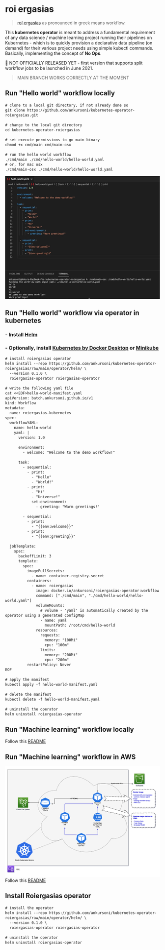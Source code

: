 # roi ergasias
> [roí ergasías](https://translate.google.com/?sl=en&tl=el&text=workflow&op=translate) as pronounced in greek means workflow.

This **kubernetes operator** is meant to address a fundamental requirement of any data science / machine learning project running their pipelines on Kubernetes - which is to quickly provision a declarative data pipeline (on demand) for their various project needs using simple kubectl commands. Basically, implementing the concept of **No Ops**.

&#x1F534; NOT OFFICIALLY RELEASED YET - first version that supports split workflow jobs to be launched in June 2021.  
> MAIN BRANCH WORKS CORRECTLY AT THE MOMENT

## Run "Hello world" workflow locally
``` SH
# clone to a local git directory, if not already done so
git clone https://github.com/ankursoni/kubernetes-operator-roiergasias.git

# change to the local git directory
cd kubernetes-operator-roiergasias

# set execute permissions to go main binary
chmod +x cmd/main cmd/main-osx

# run the hello world workflow
./cmd/main ./cmd/hello-world/hello-world.yaml
# or, for mac osx
./cmd/main-osx ./cmd/hello-world/hello-world.yaml
```
![hello-world](docs/images/hello-world.png)


## Run "Hello world" workflow via operator in kubernetes
### - Install [Helm](https://helm.sh/docs/intro/install/)
### - Optionally, install [Kubernetes by Docker Desktop](https://docs.docker.com/desktop/kubernetes/) or [Minikube](https://minikube.sigs.k8s.io/docs/start/)

``` SH
# install roiergasias operator
helm install --repo https://github.com/ankursoni/kubernetes-operator-roiergasias/raw/main/operator/helm/ \
  --version 0.1.0 \
  roiergasias-operator roiergasias-operator

# write the following yaml file
cat <<EOF>hello-world-manifest.yaml
apiVersion: batch.ankursoni.github.io/v1
kind: Workflow
metadata:
  name: roiergasias-kubernetes
spec:
  workflowYAML:
    name: hello-world
    yaml: |
      version: 1.0

      environment:
        - welcome: "Welcome to the demo workflow!"

      task:
        - sequential:
          - print:
            - "Hello"
            - "World!"
          - print:
            - "Hi"
            - "Universe!"
            set-environment:
              - greeting: "Warm greetings!"

        - sequential:
          - print:
            - "{{env:welcome}}"
          - print:
            - "{{env:greeting}}"
      
  jobTemplate:
    spec:
      backoffLimit: 3
      template:
        spec:
          imagePullSecrets:
            - name: container-registry-secret
          containers:
            - name: roiergasias
              image: docker.io/ankursoni/roiergasias-operator:workflow
              command: ["./cmd/main", "./cmd/hello-world/hello-world.yaml"]
              volumeMounts:
                # volume - 'yaml' is automatically created by the operator using a generated configMap
                - name: yaml
                  mountPath: /root/cmd/hello-world
              resources:
                requests:
                  memory: "100Mi"
                  cpu: "100m"
                limits:
                  memory: "200Mi"
                  cpu: "200m"
          restartPolicy: Never
EOF

# apply the manifest
kubectl apply -f hello-world-manifest.yaml

# delete the manifest
kubectl delete -f hello-world-manifest.yaml

# uninstall the operator
helm uninstall roiergasias-operator
```


## Run "Machine learning" workflow locally
Follow this [README](cmd/machine-learning/README.md)


## Run "Machine learning" workflow in AWS
![topology](docs/images/aws-topology.png)
Follow this [README](cmd/machine-learning/README.md#process-data-train-ml-model--evaluate-ml-model-in-aws)


## Install Roiergasias operator
``` SH
# install the operator
helm install --repo https://github.com/ankursoni/kubernetes-operator-roiergasias/raw/main/operator/helm/ \
  --version 0.1.0 \
  roiergasias-operator roiergasias-operator

# uninstall the operator
helm uninstall roiergasias-operator
```
